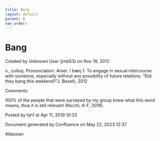 ```yaml
---
title: Bang
layout: default
parent: B
nav_order:
---
```


# Bang

Created by  Unknown User (jmb53) on Nov 19, 2012

v., colloq. Pronunciation: Amer. / bæŋ 1. To engage in sexual intercourse with someone, especially without any possibility of future relations. “Did they bang this weekend?”J. Boselli, 2012

Comments:

100% of the people that were surveyed by my group knew what this word means, thus it is still relevant (Nicchi, A-F, 2019). 

Posted by hjn1 at Apr 11, 2019 10:33

Document generated by Confluence on May 22, 2023 12:37

Atlassian
